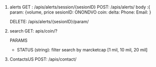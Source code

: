 

1) alerts
    GET : /apis/alerts/session/{sesionID}
    POST: /apis/alerts/
        body :{
            param: {volume, price 
            sesionID: ONONDVO
            coin:
            delta:
            Phone:
            Email:
        }
   
    DELETE:  /apis/alerts/{sesionID}/param/
    
2) search
    GET: apis/coin/?
    
    PARAMS
    - STATUS (string): filter search by marcketcap [1 mil, 10 mil, 20 mil]

3) ContactsUS
    POST: /apis/contact/